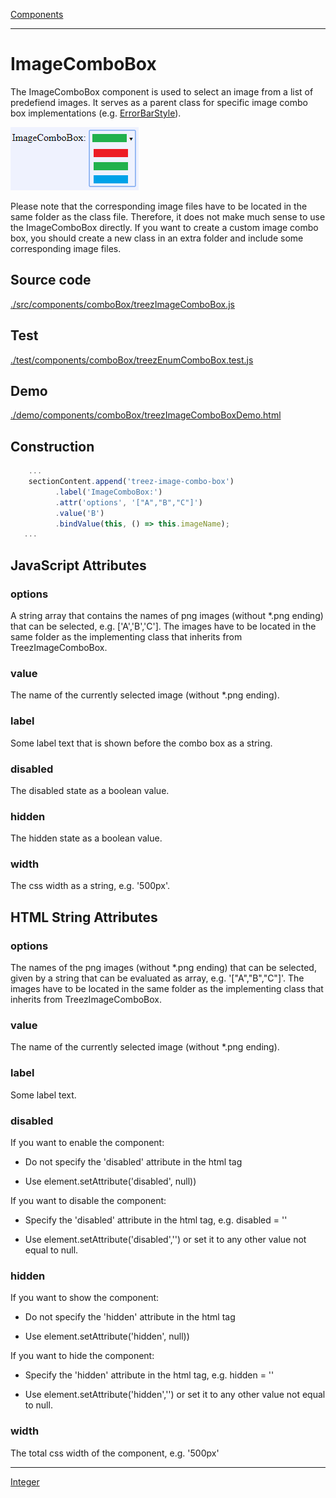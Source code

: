 [Components](../components.md)

----

# ImageComboBox
		
The ImageComboBox component is used to select an image from a list of predefiend images. It serves as a parent class
for specific image combo box implementations (e.g. [ErrorBarStyle](../errorBarStyle/errorBarStyle.md)). 
	
![](../../images/treez_image_combo_box.png)

Please note that the corresponding image files have to be located in the same folder as the class file. Therefore, it does not make much sense to use the ImageComboBox directly. If you want to create a custom image combo box, you should create a new class in an extra folder and include some corresponding image files. 
		
## Source code

[./src/components/comboBox/treezImageComboBox.js](../../../src/components/comboBox/treezImageComboBox.js)

## Test

[./test/components/comboBox/treezEnumComboBox.test.js](../../../test/components/comboBox/treezImageComboBox.test.js)

## Demo

[./demo/components/comboBox/treezImageComboBoxDemo.html](../../../demo/components/comboBox/treezImageComboBoxDemo.html)

## Construction

```javascript
    ...
    sectionContent.append('treez-image-combo-box')
		  .label('ImageComboBox:')
		  .attr('options', '["A","B","C"]')
		  .value('B')		
		  .bindValue(this, () => this.imageName);
   ...
```

## JavaScript Attributes

### options

A string array that contains the names of png images (without *.png ending) that can be selected, e.g. \['A','B','C'\]. The images have to be located in the same folder as the implementing class that inherits from TreezImageComboBox. 

### value

The name of the currently selected image (without *.png ending). 

### label

Some label text that is shown before the combo box as a string. 

### disabled

The disabled state as a boolean value. 

### hidden

The hidden state as a boolean value.

### width

The css width as a string, e.g. '500px'.

## HTML String Attributes

### options
The names of the png images (without *.png ending) that can be selected, given by a string that can be evaluated as array, e.g. '\["A","B","C"\]'. The images have to be located in the same folder as the implementing class that inherits from TreezImageComboBox. 

### value

The name of the currently selected image (without *.png ending). 

### label

Some label text.

### disabled

If you want to enable the component:

* Do not specify the 'disabled' attribute in the html tag

* Use element.setAttribute('disabled', null)) 

If you want to disable the component:

* Specify the 'disabled' attribute in the html tag, e.g. disabled = ''

* Use element.setAttribute('disabled','') or set it to any other value not equal to null. 

### hidden

If you want to show the component:

* Do not specify the 'hidden' attribute in the html tag

* Use element.setAttribute('hidden', null)) 

If you want to hide the component:

* Specify the 'hidden' attribute in the html tag, e.g. hidden = ''

* Use element.setAttribute('hidden','') or set it to any other value not equal to null. 

### width

The total css width of the component, e.g. '500px'


----

[Integer](../number/integer.md)
